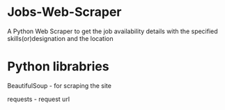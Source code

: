 # Jobs-Web-Scraper

A Python Web Scraper to get the job availability details with the specified skills(or)designation and the location

# Python librabries

BeautifulSoup - for scraping the site

requests - request url
